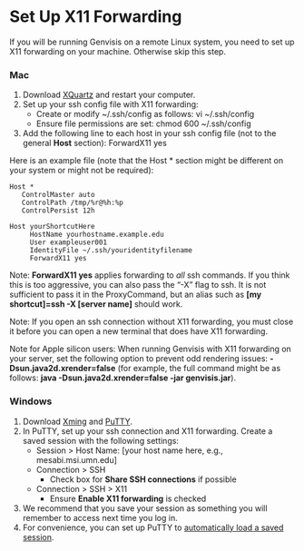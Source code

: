 # Set Up X11 Forwarding

If you will be running Genvisis on a remote Linux system, you need to set up X11 forwarding on your machine. Otherwise skip this step.

### Mac 
1. Download [XQuartz](https://www.xquartz.org/) and restart your computer.
2. Set up your ssh config file with X11 forwarding:
    - Create or modify ~/.ssh/config as follows: vi ~/.ssh/config
    - Ensure file permissions are set: chmod 600 ~/.ssh/config
3. Add the following line to each host in your ssh config file (not to the general **Host** section): ForwardX11 yes

Here is an example file (note that the Host * section might be different on your system or might not be required):

   ```
Host *
      ControlMaster auto
      ControlPath /tmp/%r@%h:%p
      ControlPersist 12h
        
Host yourShortcutHere
        HostName yourhostname.example.edu
        User exampleuser001
        IdentityFile ~/.ssh/youridentityfilename
        ForwardX11 yes
   ```

Note: **ForwardX11 yes** applies forwarding to *all* ssh commands. If you think this is too aggressive, you can also pass the “-X” flag to ssh. It is not sufficient to pass it in the ProxyCommand, but an alias such as **[my shortcut]=ssh -X [server name]** should work.

Note: If you open an ssh connection without X11 forwarding, you must close it before you can open a new terminal that does have X11 forwarding.

Note for Apple silicon users: When running Genvisis with X11 forwarding on your server, set the following option to prevent odd rendering issues: **-Dsun.java2d.xrender=false** (for example, the full command might be as follows: **java -Dsun.java2d.xrender=false -jar genvisis.jar**).

### Windows
1. Download [Xming](https://xming.en.softonic.com/download) and [PuTTY](https://www.putty.org/).
2. In PuTTY, set up your ssh connection and X11 forwarding. Create a saved session with the following settings:
    - Session > Host Name: [your host name here, e.g., mesabi.msi.umn.edu]
    - Connection > SSH
      - Check box for **Share SSH connections** if possible
    - Connection > SSH > X11
      - Ensure **Enable X11 forwarding** is checked
3. We recommend that you save your session as something you will remember to access next time you log in.
4. For convenience, you can set up PuTTY to [automatically load a saved session](https://documentation.help/PuTTY/using-cmdline-load.html).
